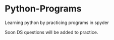 # Python-Programs
Learning python by practicing programs in spyder

Soon DS questions will be added to practice.
